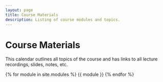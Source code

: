 ```yaml
---
layout: page
title: Course Materials
description: Listing of course modules and topics.
---
```


# Course Materials
This calendar outlines all topics of the course and has links to all lecture recordings, slides, notes, etc.

{% for module in site.modules %}
{{ module }}
{% endfor %}